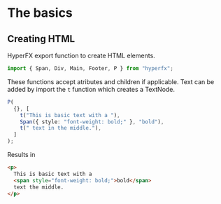 # The basics

## Creating HTML

HyperFX export function to create HTML elements.

```typescript
import { Span, Div, Main, Footer, P } from "hyperfx";
```

These functions accept atributes and children if applicable.
Text can be added by import the `t` function which creates a TextNode.

```typescript
P(
  {}, [
    t("This is basic text with a "),
    Span({ style: "font-weight: bold;" }, "bold"),
    t(" text in the middle."),
  ]
);
```

Results in

```html
<p>
  This is basic text with a
  <span style="font-weight: bold;">bold</span>
  text the middle.
</p>
```
